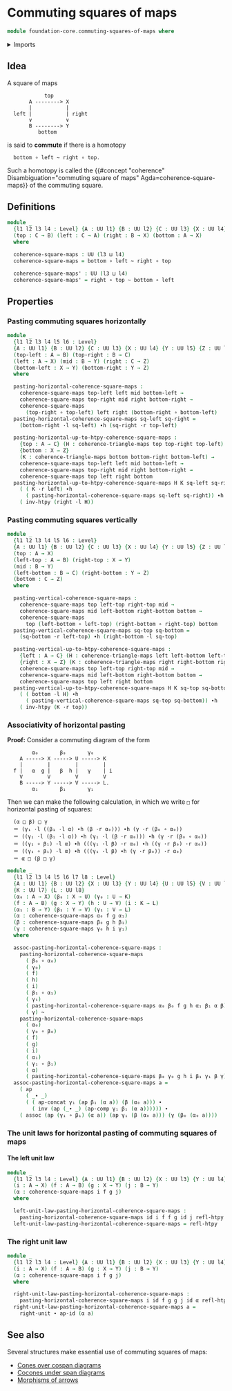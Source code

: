 # Commuting squares of maps

```agda
module foundation-core.commuting-squares-of-maps where
```

<details><summary>Imports</summary>

```agda
open import foundation.action-on-identifications-functions
open import foundation.universe-levels

open import foundation-core.commuting-triangles-of-maps
open import foundation-core.function-types
open import foundation-core.homotopies
open import foundation-core.identity-types
open import foundation-core.whiskering-homotopies
```

</details>

## Idea

A square of maps

```text
            top
       A --------> X
       |           |
  left |           | right
       ∨           ∨
       B --------> Y
          bottom
```

is said to **commute** if there is a homotopy

```text
  bottom ∘ left ~ right ∘ top.
```

Such a homotopy is called the
{{#concept "coherence" Disambiguation="commuting square of maps" Agda=coherence-square-maps}}
of the commuting square.

## Definitions

```agda
module _
  {l1 l2 l3 l4 : Level} {A : UU l1} {B : UU l2} {C : UU l3} {X : UU l4}
  (top : C → B) (left : C → A) (right : B → X) (bottom : A → X)
  where

  coherence-square-maps : UU (l3 ⊔ l4)
  coherence-square-maps = bottom ∘ left ~ right ∘ top

  coherence-square-maps' : UU (l3 ⊔ l4)
  coherence-square-maps' = right ∘ top ~ bottom ∘ left
```

## Properties

### Pasting commuting squares horizontally

```agda
module _
  {l1 l2 l3 l4 l5 l6 : Level}
  {A : UU l1} {B : UU l2} {C : UU l3} {X : UU l4} {Y : UU l5} {Z : UU l6}
  (top-left : A → B) (top-right : B → C)
  (left : A → X) (mid : B → Y) (right : C → Z)
  (bottom-left : X → Y) (bottom-right : Y → Z)
  where

  pasting-horizontal-coherence-square-maps :
    coherence-square-maps top-left left mid bottom-left →
    coherence-square-maps top-right mid right bottom-right →
    coherence-square-maps
      (top-right ∘ top-left) left right (bottom-right ∘ bottom-left)
  pasting-horizontal-coherence-square-maps sq-left sq-right =
    (bottom-right ·l sq-left) ∙h (sq-right ·r top-left)

  pasting-horizontal-up-to-htpy-coherence-square-maps :
    {top : A → C} (H : coherence-triangle-maps top top-right top-left)
    {bottom : X → Z}
    (K : coherence-triangle-maps bottom bottom-right bottom-left) →
    coherence-square-maps top-left left mid bottom-left →
    coherence-square-maps top-right mid right bottom-right →
    coherence-square-maps top left right bottom
  pasting-horizontal-up-to-htpy-coherence-square-maps H K sq-left sq-right =
    ( ( K ·r left) ∙h
      ( pasting-horizontal-coherence-square-maps sq-left sq-right)) ∙h
    ( inv-htpy (right ·l H))
```

### Pasting commuting squares vertically

```agda
module _
  {l1 l2 l3 l4 l5 l6 : Level}
  {A : UU l1} {B : UU l2} {C : UU l3} {X : UU l4} {Y : UU l5} {Z : UU l6}
  (top : A → X)
  (left-top : A → B) (right-top : X → Y)
  (mid : B → Y)
  (left-bottom : B → C) (right-bottom : Y → Z)
  (bottom : C → Z)
  where

  pasting-vertical-coherence-square-maps :
    coherence-square-maps top left-top right-top mid →
    coherence-square-maps mid left-bottom right-bottom bottom →
    coherence-square-maps
      top (left-bottom ∘ left-top) (right-bottom ∘ right-top) bottom
  pasting-vertical-coherence-square-maps sq-top sq-bottom =
    (sq-bottom ·r left-top) ∙h (right-bottom ·l sq-top)

  pasting-vertical-up-to-htpy-coherence-square-maps :
    {left : A → C} (H : coherence-triangle-maps left left-bottom left-top)
    {right : X → Z} (K : coherence-triangle-maps right right-bottom right-top) →
    coherence-square-maps top left-top right-top mid →
    coherence-square-maps mid left-bottom right-bottom bottom →
    coherence-square-maps top left right bottom
  pasting-vertical-up-to-htpy-coherence-square-maps H K sq-top sq-bottom =
    ( ( bottom ·l H) ∙h
      ( pasting-vertical-coherence-square-maps sq-top sq-bottom)) ∙h
    ( inv-htpy (K ·r top))
```

### Associativity of horizontal pasting

**Proof:** Consider a commuting diagram of the form

```text
        α₀       β₀       γ₀
    A -----> X -----> U -----> K
    |        |        |        |
  f |   α  g |   β  h |   γ    | i
    V        V        V        V
    B -----> Y -----> V -----> L.
        α₁       β₁       γ₁
```

Then we can make the following calculation, in which we write `□` for horizontal
pasting of squares:

```text
  (α □ β) □ γ
  ＝ (γ₁ ·l ((β₁ ·l α) ∙h (β ·r α₀))) ∙h (γ ·r (β₀ ∘ α₀))
  ＝ ((γ₁ ·l (β₁ ·l α)) ∙h (γ₁ ·l (β ·r α₀))) ∙h (γ ·r (β₀ ∘ α₀))
  ＝ ((γ₁ ∘ β₁) ·l α) ∙h (((γ₁ ·l β) ·r α₀) ∙h ((γ ·r β₀) ·r α₀))
  ＝ ((γ₁ ∘ β₁) ·l α) ∙h (((γ₁ ·l β) ∙h (γ ·r β₀)) ·r α₀)
  ＝ α □ (β □ γ)
```

```agda
module _
  {l1 l2 l3 l4 l5 l6 l7 l8 : Level}
  {A : UU l1} {B : UU l2} {X : UU l3} {Y : UU l4} {U : UU l5} {V : UU l6}
  {K : UU l7} {L : UU l8}
  (α₀ : A → X) (β₀ : X → U) (γ₀ : U → K)
  (f : A → B) (g : X → Y) (h : U → V) (i : K → L)
  (α₁ : B → Y) (β₁ : Y → V) (γ₁ : V → L)
  (α : coherence-square-maps α₀ f g α₁)
  (β : coherence-square-maps β₀ g h β₁)
  (γ : coherence-square-maps γ₀ h i γ₁)
  where

  assoc-pasting-horizontal-coherence-square-maps :
    pasting-horizontal-coherence-square-maps
      ( β₀ ∘ α₀)
      ( γ₀)
      ( f)
      ( h)
      ( i)
      ( β₁ ∘ α₁)
      ( γ₁)
      ( pasting-horizontal-coherence-square-maps α₀ β₀ f g h α₁ β₁ α β)
      ( γ) ~
    pasting-horizontal-coherence-square-maps
      ( α₀)
      ( γ₀ ∘ β₀)
      ( f)
      ( g)
      ( i)
      ( α₁)
      ( γ₁ ∘ β₁)
      ( α)
      ( pasting-horizontal-coherence-square-maps β₀ γ₀ g h i β₁ γ₁ β γ)
  assoc-pasting-horizontal-coherence-square-maps a =
    ( ap
      ( _∙ _)
      ( ( ap-concat γ₁ (ap β₁ (α a)) (β (α₀ a))) ∙
        ( inv (ap (_∙ _) (ap-comp γ₁ β₁ (α a)))))) ∙
    ( assoc (ap (γ₁ ∘ β₁) (α a)) (ap γ₁ (β (α₀ a))) (γ (β₀ (α₀ a))))
```

### The unit laws for horizontal pasting of commuting squares of maps

#### The left unit law

```agda
module _
  {l1 l2 l3 l4 : Level} {A : UU l1} {B : UU l2} {X : UU l3} {Y : UU l4}
  (i : A → X) (f : A → B) (g : X → Y) (j : B → Y)
  (α : coherence-square-maps i f g j)
  where

  left-unit-law-pasting-horizontal-coherence-square-maps :
    pasting-horizontal-coherence-square-maps id i f f g id j refl-htpy α ~ α
  left-unit-law-pasting-horizontal-coherence-square-maps = refl-htpy
```

### The right unit law

```agda
module _
  {l1 l2 l3 l4 : Level} {A : UU l1} {B : UU l2} {X : UU l3} {Y : UU l4}
  (i : A → X) (f : A → B) (g : X → Y) (j : B → Y)
  (α : coherence-square-maps i f g j)
  where

  right-unit-law-pasting-horizontal-coherence-square-maps :
    pasting-horizontal-coherence-square-maps i id f g g j id α refl-htpy ~ α
  right-unit-law-pasting-horizontal-coherence-square-maps a =
    right-unit ∙ ap-id (α a)
```

## See also

Several structures make essential use of commuting squares of maps:

- [Cones over cospan diagrams](foundation.cones-over-cospan-diagrams.md)
- [Cocones under span diagrams](synthetic-homotopy-theory.cocones-under-spans.md)
- [Morphisms of arrows](foundation.morphisms-arrows.md)
